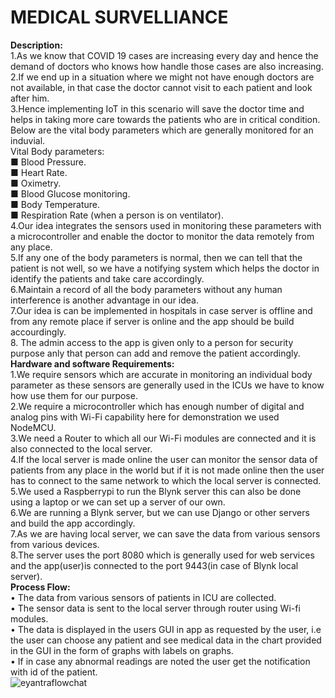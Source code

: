 **MEDICAL SURVELLIANCE** 
===============================================================
**Description:**        
1.As we know that COVID 19 cases are increasing every day and hence the demand of doctors who knows how handle those cases are also increasing.         
2.If we end up in a situation where we might not have enough doctors are not available, in that case the doctor cannot visit to each patient and look after him.      
3.Hence implementing IoT in this scenario will save the doctor time and helps in taking more care towards the patients who are in critical condition.       
Below are the vital body parameters which are generally monitored for an induvial.      
Vital Body parameters:      
■	Blood Pressure.             
■	Heart Rate.             
■	Oximetry.             
■	Blood Glucose monitoring.              
■	Body Temperature.                     
■	Respiration Rate (when a person is on ventilator).                        
4.Our idea integrates the sensors used in monitoring these parameters with a microcontroller and enable the doctor to monitor the data remotely from any place.                                         
5.If any one of the body parameters is normal, then we can tell that the patient is not well, so we have a notifying system which helps the doctor in identify the patients and take care accordingly.                                                    
6.Maintain a record of all the body parameters without any human interference is another advantage in our idea.  
7.Our idea is can be implemented in hospitals in case server is offline and from any remote place if server is online and the app should be build accourdingly.        
8. The admin access to the app is given only to a person for security purpose anly that person can add and remove the patient accordingly.        
**Hardware and software Requirements:**         
1.We require sensors which are accurate in monitoring an individual body parameter as these sensors are generally used in the ICUs we have to know how use them for our purpose.        
2.We require a microcontroller which has enough number of digital and analog pins with Wi-Fi capability here for demonstration we used NodeMCU.       
3.We need a Router to which all our Wi-Fi modules are connected and it is also connected to the local server.         
4.If the local server is made online the user can monitor the sensor data of patients from any place in the world but if it is not made online then the user has to connect to the same network to which the local server is connected.         
5.We used a Raspberrypi to run the Blynk server this can also be done using a laptop or we can set up a server of our own.        
6.We are running a Blynk server, but we can use Django or other servers and build the app accordingly.        
7.As we are having local server, we can save the data from various sensors from various devices.        
8.The server uses the port 8080 which is generally used for web services and the app(user)is connected to the port 9443(in case of Blynk local server).       
**Process Flow:**       
•	The data from various sensors of patients in ICU are collected.         
•	The sensor data is sent to the local server through router using Wi-fi modules.         
•	The data is displayed in the users GUI in app as requested by the user, i.e the user can choose any patient and see medical data in the chart provided in the GUI in the form of graphs with labels on graphs.        
•	If in case any abnormal readings are noted the user get the notification with id of the patient.        
![eyantraflowchat](https://user-images.githubusercontent.com/39476865/78749179-5c0d1e00-798b-11ea-8035-2b12b77c2056.jpg)








